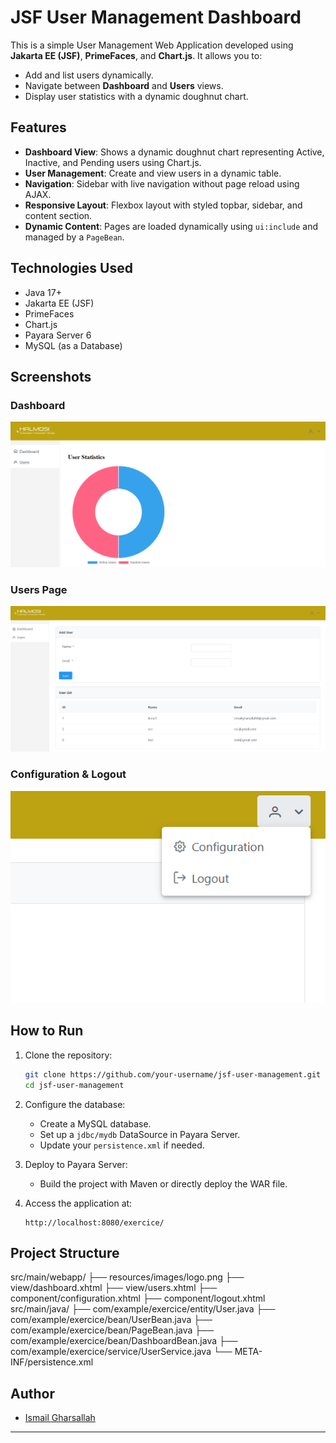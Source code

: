 # JSF User Management Dashboard

This is a simple User Management Web Application developed using **Jakarta EE (JSF)**, **PrimeFaces**, and **Chart.js**. It allows you to:

- Add and list users dynamically.
- Navigate between **Dashboard** and **Users** views.
- Display user statistics with a dynamic doughnut chart.

## Features

- **Dashboard View**: Shows a dynamic doughnut chart representing Active, Inactive, and Pending users using Chart.js.
- **User Management**: Create and view users in a dynamic table.
- **Navigation**: Sidebar with live navigation without page reload using AJAX.
- **Responsive Layout**: Flexbox layout with styled topbar, sidebar, and content section.
- **Dynamic Content**: Pages are loaded dynamically using `ui:include` and managed by a `PageBean`.

## Technologies Used

- Java 17+
- Jakarta EE (JSF)
- PrimeFaces
- Chart.js
- Payara Server 6
- MySQL (as a Database)

## Screenshots

### Dashboard

![Dashboard](md_img/001.PNG)

### Users Page

![Users](md_img/002.PNG)

### Configuration & Logout

![Configuration](md_img/003.PNG)

## How to Run

1. Clone the repository:

    ```bash
    git clone https://github.com/your-username/jsf-user-management.git
    cd jsf-user-management
    ```

2. Configure the database:
    - Create a MySQL database.
    - Set up a `jdbc/mydb` DataSource in Payara Server.
    - Update your `persistence.xml` if needed.

3. Deploy to Payara Server:
    - Build the project with Maven or directly deploy the WAR file.

4. Access the application at:

    ```
    http://localhost:8080/exercice/
    ```

## Project Structure

src/main/webapp/
├── resources/images/logo.png
├── view/dashboard.xhtml
├── view/users.xhtml
├── component/configuration.xhtml
├── component/logout.xhtml
src/main/java/
├── com/example/exercice/entity/User.java
├── com/example/exercice/bean/UserBean.java
├── com/example/exercice/bean/PageBean.java
├── com/example/exercice/bean/DashboardBean.java
├── com/example/exercice/service/UserService.java
└── META-INF/persistence.xml


## Author

- [Ismail Gharsallah](https://github.com/isma3il-gharsallah)

---



